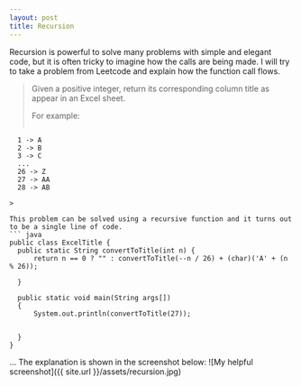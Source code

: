 ```yaml
---
layout: post
title: Recursion
---
```

Recursion is powerful to solve many problems with simple and elegant code, but it is often tricky to imagine how the
calls are being made. I will try to take a problem from Leetcode and explain how the function call flows.

>Given a positive integer, return its corresponding column title as appear in an Excel sheet.
>
>For example:
> ```
      1 -> A
      2 -> B
      3 -> C
      ...
      26 -> Z
      27 -> AA
      28 -> AB 
  ```    
>

This problem can be solved using a recursive function and it turns out to be a single line of code. 
``` java
public class ExcelTitle {
    public static String convertToTitle(int n) {
        return n == 0 ? "" : convertToTitle(--n / 26) + (char)('A' + (n % 26));
        
    }
    
    public static void main(String args[])
    {
    	System.out.println(convertToTitle(27));
    	

    }
}
```

… The explanation is shown in the screenshot below:
![My helpful screenshot]({{ site.url }}/assets/recursion.jpg)
